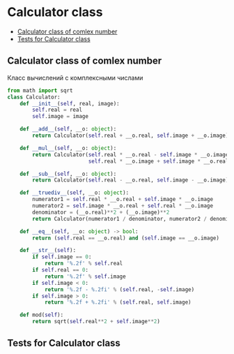 # Calculator class

+ [Calculator class of comlex number](#calculator-class-of-comlex-number)
+ [Tests for Calculator class](#tests-for-calculator-class)

## Calculator class of comlex number

Класс вычислений с комплексными числами

```python 
from math import sqrt
class Calculator:
    def __init__(self, real, image):
        self.real = real
        self.image = image

    def __add__(self, __o: object):
        return Calculator(self.real + __o.real, self.image + __o.image)

    def __mul__(self, __o: object):
        return Calculator(self.real * __o.real - self.image * __o.image,
                          self.real * __o.image + self.image * __o.real)

    def __sub__(self, __o: object):
        return Calculator(self.real - __o.real, self.image - __o.image)

    def __truediv__(self, __o: object):
        numerator1 = self.real * __o.real + self.image * __o.image
        numerator2 = self.image * __o.real + self.real * __o.image
        denominator = (__o.real)**2 + (__o.image)**2
        return Calculator(numerator1 / denominator, numerator2 / denominator)

    def __eq__(self, __o: object) -> bool:
        return (self.real == __o.real) and (self.image == __o.image)

    def __str__(self):
        if self.image == 0:
            return '%.2f' % self.real
        if self.real == 0:
            return '%.2f' % self.image
        if self.image < 0:
            return '%.2f - %.2fi' % (self.real, -self.image)
        if self.image > 0:
            return '%.2f + %.2fi' % (self.real, self.image)

    def mod(self):
        return sqrt(self.real**2 + self.image**2)

```
## Tests for Calculator class
